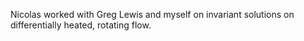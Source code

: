 Nicolas worked with Greg Lewis and myself on invariant solutions on differentially heated, rotating flow. 